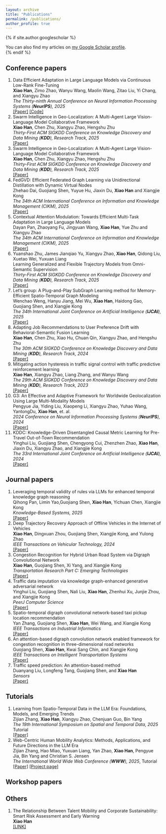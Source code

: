 ```yaml
---
layout: archive
title: "Publications"
permalink: /publications/
author_profile: true
---
```


{% if site.author.googlescholar %}
  <div class="wordwrap">You can also find my articles on <a href="{{site.author.googlescholar}}">my Google Scholar profile</a>.</div>
{% endif %}

<!--
{% include base_path %}

{% for post in site.publications reversed %}
  {% include archive-single.html %}
{% endfor %}
-->

## Conference papers




<ol>
  <li>
    Data Efficient Adaptation in Large Language Models via Continuous Low-Rank Fine-Tuning <br>
    <Strong>Xiao Han</Strong>, Zimo Zhao, Wanyu Wang, Maolin Wang, Zitao Liu, Yi Chang, and Xiangyu Zhao <br>
    <em>The Thirty-ninth Annual Conference on Neural Information Processing Systems (<Strong>NeurIPS</Strong>), 2025</em> <br>
    <a target="_blank" rel="noopener" href="https://arxiv.org/pdf/2509.18942?">[Paper]</a>
    <a target="_blank" rel="noopener" href="https://github.com/zzm-black/DEAL-Continuous-Low-Rank-Fine-Tuning">[Code]</a>
  </li> 


  <li>
     Swarm Intelligence in Geo-Localization: A Multi-Agent Large Vision-Language Model Collaborative Framework <br>
     <Strong>Xiao Han</Strong>, Chen Zhu, Xiangyu Zhao, Hengshu Zhu <br>
     <em>Thirty-First ACM SIGKDD Conference on Knowledge Discovery and Data Mining (<Strong>KDD</Strong>), Research Track, 2025</em> <br>
     <a target="_blank" rel="noopener" href="https://dl.acm.org/doi/10.1145/3711896.3737141">[Paper]</a>
  </li>


  <li>
       Swarm Intelligence in Geo-Localization: A Multi-Agent Large Vision-Language Model Collaborative Framework <br>
       <Strong>Xiao Han</Strong>, Chen Zhu, Xiangyu Zhao, Hengshu Zhu <br>
       <em>Thirty-First ACM SIGKDD Conference on Knowledge Discovery and Data Mining (<Strong>KDD</Strong>), Research Track, 2025</em> <br>
       <a target="_blank" rel="noopener" href="https://dl.acm.org/doi/10.1145/3711896.3737141">[Paper]</a>
  </li>
  
  <li>
     FedGVD: Efficient Federated Graph Learning via Unidirectional Distillation with Dynamic Virtual Nodes <br>
     Zhehao Dai, Guojiang Shen, Yuyue Hu, Jiaxin Du, <Strong>Xiao Han</Strong> and Xiangjie Kong <br>
     <em>The 34th ACM International Conference on Information and Knowledge Management (CIKM), 2025 </em> <br>
     <a target="_blank" rel="noopener" href="https://">[Paper]</a>
  </li> 
  
  <li>
     Contextual Attention Modulation: Towards Efficient Multi-Task Adaptation in Large Language Models <br>
     Dayan Pan, Zhaoyang Fu, Jingyuan Wang, <Strong>Xiao Han</Strong>, Yue Zhu and Xiangyu Zhao <br>
     <em>The 34th ACM International Conference on Information and Knowledge Management (CIKM), 2025 </em> <br>
     <a target="_blank" rel="noopener" href="https://">[Paper]</a>
  </li> 
   

  
  
   <li>
      Yuanshao Zhu, James Jianqiao Yu, Xiangyu Zhao, <Strong>Xiao Han</Strong>, Qidong Liu, Xuetao Wei, Yuxuan Liang <br> 
      Learning Generalized and Flexible Trajectory Models from Omni-Semantic Supervision <br>
      <em>Thirty-First ACM SIGKDD Conference on Knowledge Discovery and Data Mining (<Strong>KDD</Strong>), Research Track, 2025</em> <br>
      <a target="_blank" rel="noopener" href="https://dl.acm.org/doi/10.1145/3711896.3737019">[Paper]</a>
  </li> 
  
  <li>
      Let’s group: A Plug-and-Play SubGraph Learning method for Memory-Efficient Spatio-Temporal Graph Modeling <br>
      Wenchao Weng, Hanyu Jiang, Mei Wu, <Strong>Xiao Han</Strong>, Haidong Gao, Guojiang Shen, and Xiangjie Kong <br>
      <em>The 34th International Joint Conference on Artificial Intelligence (<Strong>IJCAI</Strong>), 2025</em> <br>
      <a target="_blank" rel="noopener" href="">[Paper]</a>
  </li>
  
 
  
 
  
  <li>
      Adapting Job Recommendations to User Preference Drift with Behavioral-Semantic Fusion Learning <br>
      <Strong>Xiao Han</Strong>, Chen Zhu, Xiao Hu, Chuan Qin, Xiangyu Zhao, and Hengshu Zhu <br>
      <em>The 30th ACM SIGKDD Conference on Knowledge Discovery and Data Mining (<Strong>KDD</Strong>), Research Track, 2024</em> <br>
      <a target="_blank" rel="noopener" href="https://arxiv.org/pdf/2407.00082">[Paper]</a>
  </li>
  
  <li>
      Mitigating action hysteresis in traffic signal control with traffic predictive reinforcement learning <br>
      <Strong>Xiao Han</Strong>, Xiangyu Zhao, Liang Zhang, and Wanyu Wang <br>
      <em>The 29th ACM SIGKDD Conference on Knowledge Discovery and Data Mining (<Strong>KDD</Strong>), Research Track, 2023</em> <br>
      <a target="_blank" rel="noopener" href="https://dl.acm.org/doi/abs/10.1145/3580305.3599528">[Paper]</a>
  </li>
  
  
  <li>
      G3: An Effective and Adaptive Framework for Worldwide Geolocalization Using Large Multi-Modality Models <br>
      Pengyue Jia, Yiding Liu, Xiaopeng Li, Xiangyu Zhao, Yuhao Wang, YantongDu, <Strong>Xiao Han</Strong>, et. al. <br>
      <em>2024 Conference on Neural Information Processing Systems (<Strong>NeurIPS</Strong>), 2024</em> <br>
      <a target="_blank" rel="noopener" href="https://arxiv.org/abs/2405.14702">[Paper]</a>
  </li>
  
  
  
  <li>
      KDDC: Knowledge-Driven Disentangled Causal Metric Learning for Pre-Travel Out-of-Town Recommendation <br>
      Yinghui Liu, Guojiang Shen, Chengyong Cui, Zhenzhen Zhao, <Strong>Xiao Han</Strong>, Jiaxin Du, Xiangyu Zhao, and Xiangjie Kong <br>
      <em>The 33rd International Joint Conference on Artificial Intelligence (<Strong>IJCAI</Strong>), 2024</em> <br>
      <a target="_blank" rel="noopener" href="https://www.ijcai.org/proceedings/2024/244">[Paper]</a>
  </li>
  
  
</ol>


## Journal papers
<ol>
    <li>
        Leveraging temporal validity of rules via LLMs for enhanced temporal knowledge graph reasoning  <br>
        Qihong Pan, Limin Yao,Guojiang Shen, <Strong>Xiao Han</Strong>, Yichuan Chen, Xiangjie Kong  <br>
        <em>Knowledge-Based Systems, 2025</em>  <br>
        <a target="_blank" rel="noopener" href="https://">[Paper]</a>
    </li> 

   <li>
      Deep Trajectory Recovery Approach of Offline Vehicles in the Internet of Vehicles <br>
      <Strong>Xiao Han</Strong>, Dingxuan Zhou, Guojiang Shen, Xiangjie Kong, and Yulong Zhao <br>
      <em>IEEE Transactions on Vehicular Technology, 2024</em> <br>
      <a target="_blank" rel="noopener" href="https://ieeexplore.ieee.org/document/10586793">[Paper]</a>
   </li>

   <li>
      Congestion Recognition for Hybrid Urban Road System via Digraph Convolutional Network <br>
      <Strong>Xiao Han</Strong>, Guojiang Shen, Xi Yang, and Xiangjie Kong <br>
      <em>Transportation Research Part C: Emerging Technologies</em> <br>
      <a target="_blank" rel="noopener" href="https://www.researchgate.net/profile/Xiangjie-Kong-2/publication/347696366_Congestion_recognition_for_hybrid_urban_road_systems_via_digraph_convolutional_network/links/617cef433c987366c30419d2/Congestion-recognition-for-hybrid-urban-road-systems-via-digraph-convolutional-network.pdf">[Paper]</a>
    </li>
    <li>
      Traffic data imputation via knowledge graph-enhanced generative adversarial network <br>
      Yinghui Liu, Guojiang Shen, Nali Liu, <Strong>Xiao Han</Strong>, Zhenhui Xu, Junjie Zhou, and Xiangjie Kong <br>
      <em>PeerJ Computer Science</em> <br>
      <a target="_blank" rel="noopener" href="https://peerj.com/articles/cs-2408/">[Paper]</a>
    </li>


<li>
      Spatio-temporal digraph convolutional network-based taxi pickup location recommendation <br>
      Yan Zhang, Guojiang Shen, <Strong>Xiao Han</Strong>, Wei Wang, and Xiangjie Kong <br>
      <em>IEEE Transactions on Industrial Informatics</em> <br>
      <a target="_blank" rel="noopener" href="https://ieeexplore.ieee.org/document/9793719">[Paper]</a>
  </li>
  
  <li>
      An attention-based digraph convolution network enabled framework for congestion recognition in three-dimensional road networks <br>
      Guojiang Shen, <Strong>Xiao Han</Strong>, Kwai Sang Chin, and Xiangjie Kong <br>
      <em>IEEE Transactions on Intelligent Transportation Systems</em> <br>
      <a target="_blank" rel="noopener" href="https://ieeexplore.ieee.org/document/9626455">[Paper]</a>
  </li>
  
  <li>
      Traffic speed prediction: An attention-based method <br>
      Duanyang Liu, Longfeng Tang, Guojiang Shen, and <Strong>Xiao Han</Strong> <br>
      <em>Sensors</em> <br>
      <a target="_blank" rel="noopener" href="https://www.mdpi.com/1424-8220/19/18/3836">[Paper]</a>
  </li>
    
</ol>

## Tutorials
<ol>
    <li>
         Learning from Spatio-Temporal Data in the LLM Era: Foundations, Models, and Emerging Trends <br>
         Zijian Zhang, <Strong>Xiao Han</Strong>, Xiangyu Zhao, Chenjuan Guo, Bin Yang <br>
         <em>The 19th International Symposium on Spatial and Temporal Data, 2025</em> Tutorial <br>
         <a target="_blank" rel="noopener" href="https://">[Paper]</a>
    </li> 
    <li>
        Web-Centric Human Mobility Analytics: Methods, Applications, and Future Directions in the LLM Era <br>
        Zijian Zhang, Hao Miao, Yuxuan Liang, Yan Zhao, <Strong>Xiao Han</Strong>, Pengyue Jia, Bin Yang and Christian S. Jensen <br>
        <em>The International World Wide Web Conference (<Strong>WWW</Strong>), 2025</em>, Tutorial <br>
        <a target="_blank" rel="noopener" href="https://arxiv.org/abs/2405.14702">[Paper]</a>
        <a target="_blank" rel="noopener" href="https://human-mobility.github.io/">[Project page]</a>
     </li>
</ol>

## Workshop papers
<ol>
  
</ol>



## Others
<ol>
    <li>
          The Relationship Between Talent Mobility and Corporate Sustainability: Smart Risk Assessment and Early Warning  <br>
          <Strong>Xiao Han</Strong>  <br>
          <a target="_blank" rel="noopener" href="https://hkaift.com/the-relationship-between-talent-mobility-and-corporate-sustainability-smart-risk-assessment-and-early-warning/">[LINK]</a>
    </li>  
  
</ol>

